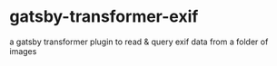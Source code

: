 # gatsby-transformer-exif

a gatsby transformer plugin to read & query exif data from a folder of images
